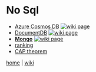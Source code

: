 # No Sql

- [Azure Cosmos DB](./nosql/cosmos.md) [![wiki page](https://img.shields.io/badge/wiki-page-green.svg)](./nosql/cosmos.md)
- [DocumentDB](./nosql/DocumentDB.md) [![wiki page](https://img.shields.io/badge/wiki-page-green.svg)](./nosql/DocumentDB.md)
- [**Mongo**](./nosql/Mongo.md) [![wiki page](https://img.shields.io/badge/wiki-page-green.svg)](./nosql/Mongo.md)
- [ranking](https://db-engines.com/en/ranking/relational+dbms)
- [CAP theorem](https://www.quora.com/What-Is-CAP-Theorem-1)

[home](../README.md) | [wiki](https://github.com/illegitimis/Tutorial/wiki)